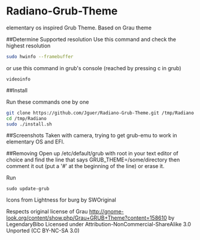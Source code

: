 # Radiano-Grub-Theme
elementary os inspired Grub Theme. Based on Grau theme

##Determine Supported resolution
Use this command and check the highest resolution
```sh
sudo hwinfo --framebuffer
```

or use this command in grub's console (reached by pressing c in grub)
```
videoinfo
```

##Install

Run these commands one by one
```sh
git clone https://github.com/Jguer/Radiano-Grub-Theme.git /tmp/Radiano
cd /tmp/Radiano
sudo ./install.sh
```
##Screenshots
Taken with camera, trying to get grub-emu to work in elementary OS and EFI.



##Removing
Open up /etc/default/grub with root in your text editor of choice and find the line that says GRUB_THEME=/some/directory then comment it out (put a '#' at the beginning of the line) or erase it.

Run
```
sudo update-grub
```


Icons from Lightness for burg by SWOriginal

Respects original license of Grau http://gnome-look.org/content/show.php/Grau+GRUB+Theme?content=158610 by LegendaryBibo
Licensed under Attribution-NonCommercial-ShareAlike 3.0 Unported (CC BY-NC-SA 3.0)

